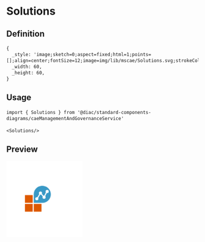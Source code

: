 # Solutions

## Definition

```
{
  _style: 'image;sketch=0;aspect=fixed;html=1;points=[];align=center;fontSize=12;image=img/lib/mscae/Solutions.svg;strokeColor=none;',
  _width: 60,
  _height: 60,
}
```

## Usage

```
import { Solutions } from '@diac/standard-components-diagrams/caeManagementAndGovernanceService'

<Solutions/>
```

## Preview

<img src="./solutions.png" width="200"/>
